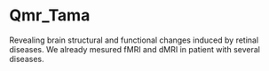 # Qmr_Tama


Revealing brain structural and functional changes induced by retinal diseases. 
We already mesured fMRI and dMRI in patient with several diseases. 
